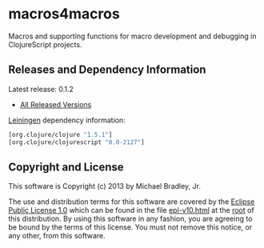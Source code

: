 # macros4macros

Macros and supporting functions for macro development and debugging in ClojureScript projects.

## Releases and Dependency Information

Latest release: 0.1.2

* [All Released Versions](https://clojars.org/macros4macros/versions)

[Leiningen](https://github.com/technomancy/leiningen) dependency information:

```clj
[org.clojure/clojure "1.5.1"]
[org.clojure/clojurescript "0.0-2127"]
```

## Copyright and License

This software is Copyright (c) 2013 by Michael Bradley, Jr.

The use and distribution terms for this software are covered by the [Eclipse Public License 1.0](http://opensource.org/licenses/eclipse-1.0.php) which can be found in the file [epl-v10.html](http://michaelsbradleyjr.github.io/macros4macros/epl-v10.html) at the [root](https://github.com/michaelsbradleyjr/macros4macros/tree/master/) of this distribution. By using this software in any fashion, you are agreeing to be bound by the terms of this license. You must not remove this notice, or any other, from this software.
